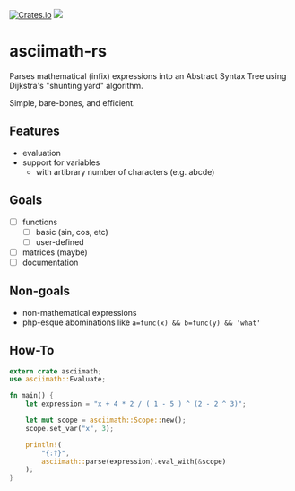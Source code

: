 
[![Crates.io](https://img.shields.io/crates/v/asciimath.svg)](https://crates.io/crates/asciimath)
[![](https://docs.rs/asciimath/badge.svg)](https://docs.rs/asciimath)


# asciimath-rs

Parses mathematical (infix) expressions into an Abstract Syntax Tree using  Dijkstra's "shunting yard" algorithm. 

Simple, bare-bones, and efficient.

## Features
- evaluation
- support for variables 
  - with artibrary number of characters (e.g. abcde)

## Goals
- [ ] functions
  - [ ] basic (sin, cos, etc)
  - [ ] user-defined
- [ ] matrices (maybe)
- [ ] documentation

## Non-goals

- non-mathematical expressions
- php-esque abominations like `a=func(x) && b=func(y) && 'what'`

## How-To

```rust
extern crate asciimath;
use asciimath::Evaluate;

fn main() {
    let expression = "x + 4 * 2 / ( 1 - 5 ) ^ (2 - 2 ^ 3)";

    let mut scope = asciimath::Scope::new();
    scope.set_var("x", 3);

    println!(
        "{:?}",
        asciimath::parse(expression).eval_with(&scope)
    );
}
```
